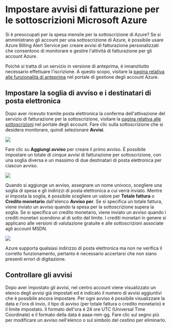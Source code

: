﻿<properties 
	pageTitle="Impostare avvisi di fatturazione per le sottoscrizioni Microsoft Azure" 
	description="Viene descritto come è possibile impostare gli avvisi di fatturazione di Azure per evitare sorprese fatturazione." 
	services="" 
	documentationCenter="" 
	authors="cabailey" 
	manager="mbaldwin" 
	editor=""/>

<tags 
	ms.service="multiple" 
	ms.workload="multiple" 
	ms.tgt_pltfrm="" 
	ms.devlang="" 
	ms.topic="article" 
	ms.date="10/29/2014" 
	ms.author="cabailey"/>

# Impostare avvisi di fatturazione per le sottoscrizioni Microsoft Azure

Si è preoccupati per la spesa mensile per la sottoscrizione di Azure? Se si amministrano gli account per una sottoscrizione di Azure, è possibile usare Azure Billing Alert Service per creare avvisi di fatturazione personalizzati che consentono di monitorare e gestire l'attività di fatturazione per gli account Azure.

Poiché si tratta di un servizio in versione di anteprima, è innanzitutto necessario effettuare l'iscrizione. A questo scopo, visitare la <a href="https://account.windowsazure.com/PreviewFeatures">pagina relativa alle funzionalità di anteprima</a> nel portale di gestione degli account Azure.

## Impostare la soglia di avviso e i destinatari di posta elettronica

Dopo aver ricevuto tramite posta elettronica la conferma dell'attivazione del servizio di fatturazione per la sottoscrizione, visitare la <a href="https://account.windowsazure.com/Subscriptions">pagina relativa alle sottoscrizioni</a> nel portale degli account. Fare clic sulla sottoscrizione che si desidera monitorare, quindi selezionare **Avvisi**.

![][Image1]

Fare clic su **Aggiungi avviso** per creare il primo avviso. È possibile impostare un totale di cinque avvisi di fatturazione per sottoscrizione, con una soglia diversa e un massimo di due destinatari di posta elettronica per ciascun avviso.

![][Image2]

Quando si aggiunge un avviso, assegnare un nome univoco, scegliere una soglia di spesa e gli indirizzi di posta elettronica a cui verrà inviato. Mentre si imposta la soglia, è possibile scegliere un valore per **Totale fattura** o **Credito monetario** dall'elenco **Avviso per**. Se si specifica un totale fattura, viene inviato un avviso quando la spesa per la sottoscrizione supera la soglia. Se si specifica un credito monetario, viene inviato un avviso quando i crediti monetari scendono al di sotto del limite. I crediti monetari in genere si applicano alle versioni di valutazione gratuite e alle sottoscrizioni associate agli account MSDN.

![][Image3]

Azure supporta qualsiasi indirizzo di posta elettronica ma non ne verifica il corretto funzionamento, pertanto è necessario accertarsi che non siano presenti errori di digitazione.

## Controllare gli avvisi

Dopo aver impostato gli avvisi, nel centro account viene visualizzato un elenco degli avvisi già impostati ed è indicato il numero di avvisi aggiuntivi che è possibile ancora impostare. Per ogni avviso è possibile visualizzare la data e l'ora di invio, il tipo di avviso (per totale fattura o credito monetario) e il limite impostato. Il formato dell'ora è 24 ore UTC (Universal Time Coordinate) e il formato della data è aaaa-mm-gg. Fare clic sul segno più per modificare un avviso nell'elenco o sul simbolo del cestino per eliminarlo.

[Image1]: ./media/azure-billing-set-up-alerts/billingalert1.png
[Image2]: ./media/azure-billing-set-up-alerts/billingalert2.png
[Image3]: ./media/azure-billing-set-up-alerts/billingalerts3.png

<!--HONumber=47-->
